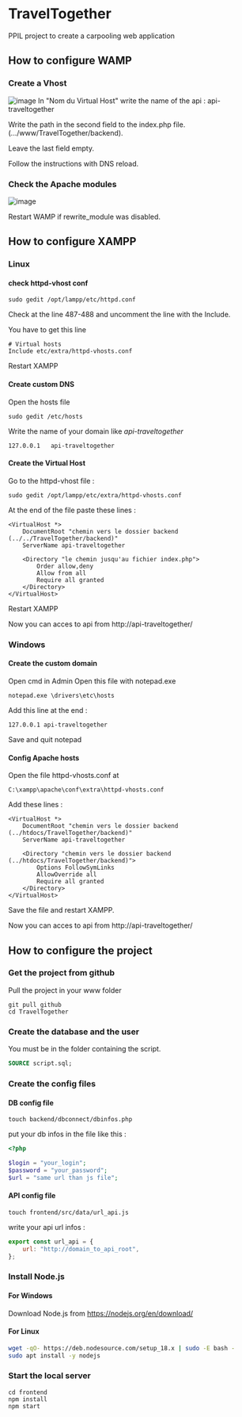 # TravelTogether

PPIL project to create a carpooling web application
## How to configure WAMP
### Create a Vhost
![image](https://user-images.githubusercontent.com/73916045/221879737-1328a310-cc92-45bb-bb6f-c7f154cc791f.png)
In "Nom du Virtual Host" write the name of the api : api-traveltogether

Write the path in the second field to the index.php file. (.../www/TravelTogether/backend).

Leave the last field empty.

Follow the instructions with DNS reload.

### Check the Apache modules
![image](https://user-images.githubusercontent.com/73916045/221881307-1ee17f31-02c3-42d4-9a5e-ed6b0bc0c002.png)

Restart WAMP if rewrite_module was disabled.

## How to configure XAMPP
### Linux
#### check httpd-vhost conf
```shell
sudo gedit /opt/lampp/etc/httpd.conf
```
Check at the line 487-488 and uncomment the line with the Include.

You have to get this line
```
# Virtual hosts
Include etc/extra/httpd-vhosts.conf
```
Restart XAMPP

#### Create custom DNS
Open the hosts file
```shell
sudo gedit /etc/hosts
```
Write the name of your domain like *api-traveltogether*
```
127.0.0.1	api-traveltogether
```

#### Create the Virtual Host
Go to the httpd-vhost file :
```
sudo gedit /opt/lampp/etc/extra/httpd-vhosts.conf
```
At the end of the file paste these lines :

```vhost
<VirtualHost *>
    DocumentRoot "chemin vers le dossier backend (../../TravelTogether/backend)"
    ServerName api-traveltogether
    
    <Directory "le chemin jusqu'au fichier index.php">
        Order allow,deny
        Allow from all
        Require all granted
    </Directory>
</VirtualHost>
```
Restart XAMPP

Now you can acces to api from http://api-traveltogether/

### Windows
#### Create the custom domain
Open cmd in Admin
Open this file with notepad.exe
```
notepad.exe \drivers\etc\hosts
```

Add this line at the end :
```
127.0.0.1 api-traveltogether
```
Save and quit notepad

#### Config Apache hosts
Open the file httpd-vhosts.conf at
```
C:\xampp\apache\conf\extra\httpd-vhosts.conf
```

Add these lines :
```vhost
<VirtualHost *>
    DocumentRoot "chemin vers le dossier backend (../htdocs/TravelTogether/backend)"
    ServerName api-traveltogether
    
    <Directory "chemin vers le dossier backend (../htdocs/TravelTogether/backend)">
        Options FollowSymLinks
        AllowOverride all
        Require all granted
    </Directory>
</VirtualHost>
```
Save the file and restart XAMPP.

Now you can acces to api from http://api-traveltogether/

## How to configure the project

### Get the project from github
Pull the project in your www folder

```shell
git pull github
cd TravelTogether
```

### Create the database and the user

You must be in the folder containing the script.

```sql
SOURCE script.sql;
```

### Create the config files

#### DB config file

```shell
touch backend/dbconnect/dbinfos.php
```

put your db infos in the file like this :

```php
<?php

$login = "your_login";
$password = "your_password";
$url = "same url than js file";
```

#### API config file

```shell
touch frontend/src/data/url_api.js
```

write your api url infos :

```js
export const url_api = {
    url: "http://domain_to_api_root",
};
```

### Install Node.js

#### For Windows

Download Node.js from https://nodejs.org/en/download/

#### For Linux

```bash
wget -qO- https://deb.nodesource.com/setup_18.x | sudo -E bash -
sudo apt install -y nodejs
```

### Start the local server

```shell
cd frontend
npm install
npm start
```
